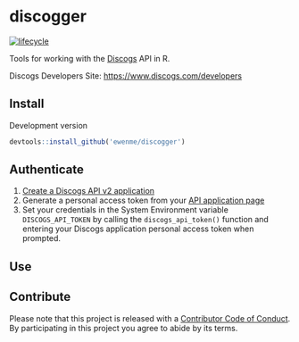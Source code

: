 discogger
================

[![lifecycle](https://img.shields.io/badge/lifecycle-experimental-orange.svg)](https://www.tidyverse.org/lifecycle/#experimental)

Tools for working with the [Discogs](https://www.discogs.com) API in R.

Discogs Developers Site: <https://www.discogs.com/developers>

Install
-------

Development version

``` r
devtools::install_github('ewenme/discogger')
```

Authenticate
------------

1.  [Create a Discogs API v2 application](https://www.discogs.com/settings/developers)
2.  Generate a personal access token from your [API application page](https://www.discogs.com/settings/developers)
3.  Set your credentials in the System Environment variable `DISCOGS_API_TOKEN` by calling the `discogs_api_token()` function and entering your Discogs application personal access token when prompted.

Use
---

Contribute
----------

Please note that this project is released with a [Contributor Code of Conduct](CODE_OF_CONDUCT.md). By participating in this project you agree to abide by its terms.
